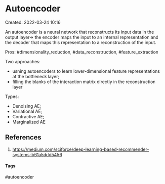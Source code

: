 # Autoencoder
Created: 2022-03-24 10:16

An autoencoder is a neural network that reconstructs its input data in the output layer-> the encoder maps the input to an internal representation and the decoder that maps this representation to a reconstruction of the input.

Pros: #dimensionality_reduction, #data_reconstruction, #feature_extraction

Two approaches:
- usning autoencoders to learn lower-dimensional feature representations at the bottleneck layer;
- filling the blanks of the interaction matrix directly in the reconstruction layer

Types:
- Denoising AE;
- Variational AE;
- Contractive AE;
- Marginalized AE


## References
1. https://medium.com/sciforce/deep-learning-based-recommender-systems-b61a5ddd5456


#### Tags
#autoencoder